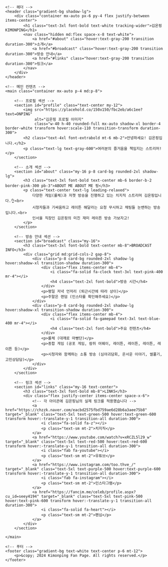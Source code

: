 <html lang="ko">
<head>
    <meta charset="UTF-8">
    <meta name="viewport" content="width=device-width, initial-scale=1.0">
    <title>김온핑 (Kimonping) 팬 페이지</title>
    <script src="https://cdn.tailwindcss.com"></script>
    <link rel="stylesheet" href="https://cdnjs.cloudflare.com/ajax/libs/font-awesome/6.5.1/css/all.min.css">
    <link rel="preconnect" href="https://fonts.googleapis.com">
    <link rel="preconnect" href="https://fonts.gstatic.com" crossorigin>
    <link href="https://fonts.googleapis.com/css2?family=Noto+Sans+KR:wght@400;700;900&display=swap" rel="stylesheet">
    <style>
        /* Noto Sans KR 폰트 적용 */
        body {
            font-family: 'Noto Sans KR', sans-serif;
        }
        /* 스크롤 부드럽게 */
        html {
            scroll-behavior: smooth;
        }
        /* 커스텀 그라데이션 */
        .gradient-bg {
            background: linear-gradient(135deg, #fbc2eb 0%, #a6c1ee 100%);
        }
        .card-bg {
            background-color: rgba(255, 255, 255, 0.6);
            backdrop-filter: blur(10px);
            -webkit-backdrop-filter: blur(10px);
        }
    </style>
</head>
<body class="bg-gray-100 text-gray-800">

    <!-- 헤더 -->
    <header class="gradient-bg shadow-lg">
        <div class="container mx-auto px-6 py-4 flex justify-between items-center">
            <h1 class="text-3xl font-bold text-white tracking-wider">김온핑 KIMONPING</h1>
            <nav class="hidden md:flex space-x-8 text-white">
                <a href="#about" class="hover:text-gray-200 transition duration-300">소개</a>
                <a href="#broadcast" class="hover:text-gray-200 transition duration-300">방송 안내</a>
                <a href="#links" class="hover:text-gray-200 transition duration-300">링크</a>
            </nav>
        </div>
    </header>

    <!-- 메인 컨텐츠 -->
    <main class="container mx-auto p-4 md:p-8">

        <!-- 프로필 섹션 -->
        <section id="profile" class="text-center my-12">
            <img src="https://placehold.co/150x150/fbc2eb/a6c1ee?text=ONPING" 
                 alt="김온핑 프로필 이미지"
                 class="w-40 h-40 rounded-full mx-auto shadow-xl border-4 border-white transform hover:scale-110 transition-transform duration-300">
            <h2 class="text-4xl font-extrabold mt-6 mb-2">안녕하세요! 김온핑입니다.</h2>
            <p class="text-lg text-gray-600">여러분의 즐거움을 책임지는 스트리머!</p>
        </section>

        <!-- 소개 섹션 -->
        <section id="about" class="my-16 p-8 card-bg rounded-2xl shadow-lg">
            <h3 class="text-3xl font-bold text-center mb-6 border-b-2 border-pink-300 pb-3">ABOUT ME ABOUT ME 핑</h3>
            <p class="text-center text-lg leading-relaxed">
                다양한 게임(롤체)과 저챗 방송을 진행하고 있는 치지직 스트리머 김온핑입니다.👌<br>
                시청자들과 기싸움하고 레이튼 해달라는 요청 무시하고 채팅들 눈밴하는 방송입니다.<br>
                인서울 직장인 김온핑의 미친 재미 레이튼 방송 가보자고!
            </p>
        </section>

        <!-- 방송 안내 섹션 -->
        <section id="broadcast" class="my-16">
            <h3 class="text-3xl font-bold text-center mb-8">BROADCAST INFO</h3>
            <div class="grid md:grid-cols-2 gap-8">
                <div class="p-8 card-bg rounded-2xl shadow-lg hover:shadow-xl transition-shadow duration-300">
                    <div class="flex items-center mb-4">
                        <i class="fa-solid fa-clock text-3xl text-pink-400 mr-4"></i>
                        <h4 class="text-2xl font-bold">방송 시간</h4>
                    </div>
                    <p>평일 저녁 언저리 (퇴근시간에 따라 상이)</p>
                    <p>주말은 랜덤 (인스타를 확인해주세요)</p>
                </div>
                <div class="p-8 card-bg rounded-2xl shadow-lg hover:shadow-xl transition-shadow duration-300">
                    <div class="flex items-center mb-4">
                        <i class="fa-solid fa-gamepad text-3xl text-blue-400 mr-4"></i>
                        <h4 class="text-2xl font-bold">주요 컨텐츠</h4>
                    </div>
                    <p>롤체 (대깨로 마빵단)</p>
                    <p>종합 게임 (공포 게임, 람쥐 어웨이, 레이튼, 레이튼, 레이튼, 레이튼 등)</p>
                    <p>시청자와 함께하는 소통 방송 (심야괴담회, 온서운 이야기, 썰풀기, 고민상담담)</p>
                </div>
            </div>
        </section>

        <!-- 링크 섹션 -->
        <section id="links" class="my-16 text-center">
            <h3 class="text-3xl font-bold mb-8">LINKS</h3>
            <div class="flex justify-center items-center space-x-6">
                <!-- 각 아이콘에 김온핑님의 실제 링크를 적용했습니다 -->
                <a href="https://chzzk.naver.com/eacbd2575fbd759ae6d28b6a3aee75b8" target="_blank" class="text-5xl text-green-500 hover:text-green-600 transform hover:-translate-y-1 transition-all duration-300">
                    <i class="fa-solid fa-z"></i>
                    <p class="text-sm mt-2">치지직</p>
                </a>
                <a href="https://www.youtube.com/watch?v=xRCZL5l29_w" target="_blank" class="text-5xl text-red-500 hover:text-red-600 transform hover:-translate-y-1 transition-all duration-300">
                    <i class="fab fa-youtube"></i>
                    <p class="text-sm mt-2">유튜브</p>
                </a>
                <a href="https://www.instagram.com/too.thve_/" target="_blank" class="text-5xl text-purple-500 hover:text-purple-600 transform hover:-translate-y-1 transition-all duration-300">
                    <i class="fab fa-instagram"></i>
                    <p class="text-sm mt-2">인스타그램</p>
                </a>
                <a href="https://fancim.me/celeb/profile.aspx?cu_id=seey4194" target="_blank" class="text-5xl text-pink-500 hover:text-pink-600 transform hover:-translate-y-1 transition-all duration-300">
                    <i class="fa-solid fa-heart"></i>
                    <p class="text-sm mt-2">팬심</p>
                </a>
            </div>
        </section>

    </main>

    <!-- 푸터 -->
    <footer class="gradient-bg text-white text-center p-6 mt-12">
        <p>&copy; 2024 Kimonping Fan Page. All rights reserved.</p>
    </footer>

</body>
</html>
